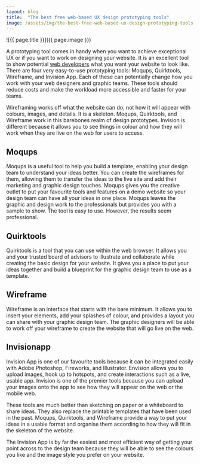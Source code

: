 ```yaml
---
layout: blog
title:  "The best free web-based UX design prototyping tools"
image: /assets/img/the-best-free-web-based-ux-design-prototyping-tools.jpg
---
```


![{{ page.title }}]({{ page.image }})
 
A prototyping tool comes in handy when you want to achieve exceptional UX or if you want to work on designing your website. It is an excellent tool to show potential [web developers](https://headchannel.co.uk/mobile-app-development) what you want your website to look like. There are four very easy-to-use prototyping tools: Moqups, Quirktools, Wireframe, and Invision App. Each of these can potentially change how you work with your web designers and graphic teams. These tools should reduce costs and make the workload more accessible and faster for your teams.

Wireframing works off what the website can do, not how it will appear with colours, images, and details. It is a skeleton. Moqups, Quirktools, and Wireframe work in this barebones realm of design prototypes. Invision is different because it allows you to see things in colour and how they will work when they are live on the web for users to access.

## Moqups
Moqups is a useful tool to help you build a template, enabling your design team to understand your ideas better. You can create the wireframes for them, allowing them to transfer the ideas to the live site and add their marketing and graphic design touches. Moqups gives you the creative outlet to put your favourite tools and features on a demo website so your design team can have all your ideas in one place. Moqups leaves the graphic and design work to the professionals but provides you with a sample to show. The tool is easy to use. However, the results seem professional.

## Quirktools
Quirktools is a tool that you can use within the web browser. It allows you and your trusted board of advisors to illustrate and collaborate while creating the basic design for your website. It gives you a place to put your ideas together and build a blueprint for the graphic design team to use as a template.

## Wireframe
Wireframe is an interface that starts with the bare minimum. It allows you to insert your elements, add your splashes of colour, and provides a layout you can share with your graphic design team. The graphic designers will be able to work off your wireframe to create the website that will go live on the web.

## Invisionapp
Invision App is one of our favourite tools because it can be integrated easily with Adobe Photoshop, Fireworks, and Illustrator. Envision allows you to upload images, hook up to hotspots, and create interactions such as a live, usable app. Invision is one of the premier tools because you can upload your images onto the app to see how they will appear on the web or the mobile web. 

These tools are much better than sketching on paper or a whiteboard to share ideas. They also replace the printable templates that have been used in the past. Moqups, Quirktools, and Wireframe provide a way to put your ideas in a usable format and organise them according to how they will fit in the skeleton of the website. 

The Invision App is by far the easiest and most efficient way of getting your point across to the design team because they will be able to see the colours you like and the image style you prefer on your website.

